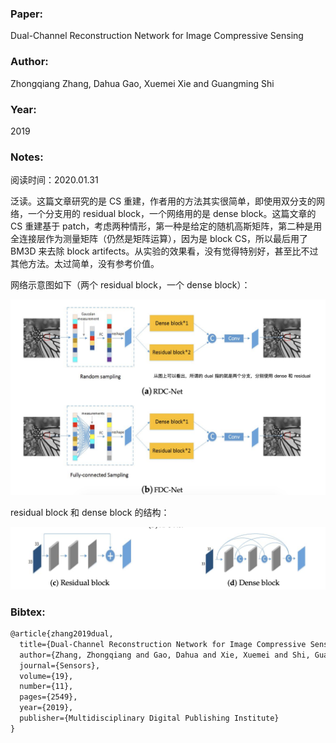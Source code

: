 ### Paper:

Dual-Channel Reconstruction Network for Image Compressive Sensing

### Author:

Zhongqiang Zhang, Dahua Gao, Xuemei Xie and Guangming Shi

### Year:

2019

### Notes:

阅读时间：2020.01.31

泛读。这篇文章研究的是 CS 重建，作者用的方法其实很简单，即使用双分支的网络，一个分支用的 residual block，一个网络用的是 dense block。这篇文章的 CS 重建基于 patch，考虑两种情形，第一种是给定的随机高斯矩阵，第二种是用全连接层作为测量矩阵（仍然是矩阵运算），因为是 block CS，所以最后用了 BM3D 来去除 block artifects。从实验的效果看，没有觉得特别好，甚至比不过其他方法。太过简单，没有参考价值。

网络示意图如下（两个 residual block，一个 dense block）：

<img src="https://raw.githubusercontent.com/Theodore-PKU/pictures/master/%E6%88%AA%E5%B1%8F2020-01-31%E4%B8%8B%E5%8D%8810.01.26.png"/>

residual block 和 dense block 的结构：

<img src="https://raw.githubusercontent.com/Theodore-PKU/pictures/master/%E6%88%AA%E5%B1%8F2020-01-31%E4%B8%8B%E5%8D%8810.01.44.png"/>

### Bibtex:

```latex
@article{zhang2019dual,
  title={Dual-Channel Reconstruction Network for Image Compressive Sensing},
  author={Zhang, Zhongqiang and Gao, Dahua and Xie, Xuemei and Shi, Guangming},
  journal={Sensors},
  volume={19},
  number={11},
  pages={2549},
  year={2019},
  publisher={Multidisciplinary Digital Publishing Institute}
}
```

